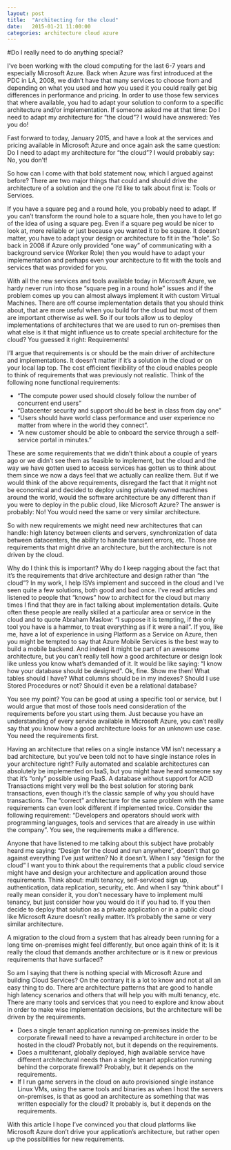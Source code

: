 ```yaml
---
layout: post
title:  "Architecting for the cloud"
date:   2015-01-21 11:00:00
categories: architecture cloud azure
---
```

#Do I really need to do anything special?

I’ve been working with the cloud computing for the last 6-7 years and especially Microsoft Azure. Back when Azure was first introduced at the PDC in LA, 2008, we didn’t have that many services to choose from and depending on what you used and how you used it you could really get big differences in performance and pricing. In order to use those few services that where available, you had to adapt your solution to conform to a specific architecture and/or implementation. If someone asked me at that time: Do I need to adapt my architecture for “the cloud”? I would have answered: Yes you do!

Fast forward to today, January 2015, and have a look at the services and pricing available in Microsoft Azure and once again ask the same question: Do I need to adapt my architecture for “the cloud”? I would probably say: No, you don’t!

So how can I come with that bold statement now, which I argued against before? There are two major things that could and should drive the architecture of a solution and the one I’d like to talk about first is: Tools or Services.

If you have a square peg and a round hole, you probably need to adapt. If you can’t transform the round hole to a square hole, then you have to let go of the idea of using a square peg. Even if a square peg would be nicer to look at, more reliable or just because you wanted it to be square. It doesn’t matter, you have to adapt your design or architecture to fit in the “hole”. So back in 2008 if Azure only provided “one way” of communicating with a background service (Worker Role) then you would have to adapt your implementation and perhaps even your architecture to fit with the tools and services that was provided for you.

With all the new services and tools available today in Microsoft Azure, we hardy never run into those “square peg in a round hole” issues and if the problem comes up you can almost always implement it with custom Virtual Machines. There are off course implementation details that you should think about, that are more useful when you build for the cloud but most of them are important otherwise as well. So if our tools allow us to deploy implementations of architectures that we are used to run on-premises then what else is it that might influence us to create special architecture for the cloud? You guessed it right: Requirements!

I’ll argue that requirements is or should be the main driver of architecture and implementations. It doesn’t matter if it’s a solution in the cloud or on your local lap top. The cost efficient flexibility of the cloud enables people to think of requirements that was previously not realistic. Think of the following none functional requirements: 

-	“The compute power used should closely follow the number of concurrent end users”
-	“Datacenter security and support should be best in class from day one”
-	“Users should have world class performance and user experience no matter from where in the world they connect”.
-	“A new customer should be able to onboard the service through a self-service portal in minutes.”

These are some requirements that we didn’t think about a couple of years ago or we didn’t see them as feasible to implement, but the cloud and the way we have gotten used to access services has gotten us to think about them since we now a days feel that we actually can realize them. But if we would think of the above requirements, disregard the fact that it might not be economical and decided to deploy using privately owned machines around the world, would the software architecture be any different than if you were to deploy in the public cloud, like Microsoft Azure? The answer is probably: No! You would need the same or very similar architecture.

So with new requirements we might need new architectures that can handle: high latency between clients and servers, synchronization of data between datacenters, the ability to handle transient errors, etc. Those are requirements that might drive an architecture, but the architecture is not driven by the cloud.

Why do I think this is important? Why do I keep nagging about the fact that it’s the requirements that drive architecture and design rather than “the cloud”? In my work, I help ISVs implement and succeed in the cloud and I’ve seen quite a few solutions, both good and bad once. I’ve read articles and listened to people that “knows” how to architect for the cloud but many times I find that they are in fact talking about implementation details. Quite often these people are really skilled at a particular area or service in the cloud and to quote Abraham Maslow: “I suppose it is tempting, if the only tool you have is a hammer, to treat everything as if it were a nail”. If you, like me, have a lot of experience in using Platform as a Service on Azure, then you might be tempted to say that Azure Mobile Services is the best way to build a mobile backend. And indeed it might be part of an awesome architecture, but you can’t really tell how a good architecture or design look like unless you know what’s demanded of it. It would be like saying: “I know how your database should be designed”. Ok, fine. Show me then! What tables should I have? What columns should be in my indexes? Should I use Stored Procedures or not? Should it even be a relational database?

You see my point? You can be good at using a specific tool or service, but I would argue that most of those tools need consideration of the requirements before you start using them. Just because you have an understanding of every service available in Microsoft Azure, you can’t really say that you know how a good architecture looks for an unknown use case. You need the requirements first.

Having an architecture that relies on a single instance VM isn’t necessary a bad architecture, but you’ve been told not to have single instance roles in your architecture right? Fully automated and scalable architectures can absolutely be implemented on IaaS, but you might have heard someone say that it’s “only” possible using PaaS. A database without support for ACID Transactions might very well be the best solution for storing bank transactions, even though it’s the classic sample of why you should have transactions. The “correct” architecture for the same problem with the same requirements can even look different if implemented twice. Consider the following requirement: “Developers and operators should work with programming languages, tools and services that are already in use within the company”. You see, the requirements make a difference.

Anyone that have listened to me talking about this subject have probably heard me saying: “Design for the cloud and run anywhere”, doesn’t that go against everything I’ve just written? No it doesn’t. When I say “design for the cloud” I want you to think about the requirements that a public cloud service might have and design your architecture and application around those requirements. Think about: multi tenancy, self-serviced sign up, authentication, data replication, security, etc. And when I say “think about” I really mean consider it, you don’t necessary have to implement multi tenancy, but just consider how you would do it if you had to. If you then decide to deploy that solution as a private application or in a public cloud like Microsoft Azure doesn’t really matter. It’s probably the same or very similar architecture.

A migration to the cloud from a system that has already been running for a long time on-premises might feel differently, but once again think of it: Is it really the cloud that demands another architecture or is it new or previous requirements that have surfaced?

So am I saying that there is nothing special with Microsoft Azure and building Cloud Services? On the contrary it is a lot to know and not at all an easy thing to do. There are architecture patterns that are good to handle high latency scenarios and others that will help you with multi tenancy, etc. There are many tools and services that you need to explore and know about in order to make wise implementation decisions, but the architecture will be driven by the requirements.

-	Does a single tenant application running on-premises inside the corporate firewall need to have a revamped architecture in order to be hosted in the cloud? Probably not, but it depends on the requirements. 
-	Does a multitenant, globally deployed, high available service have different architectural needs than a single tenant application running behind the corporate firewall? Probably, but it depends on the requirements.
-	If I run game servers in the cloud on auto provisioned single instance Linux VMs, using the same tools and binaries as when I host the servers on-premises, is that as good an architecture as something that was written especially for the cloud? It probably is, but it depends on the requirements.

With this article I hope I’ve convinced you that cloud platforms like Microsoft Azure don’t drive your application’s architecture, but rather open up the possibilities for new requirements.